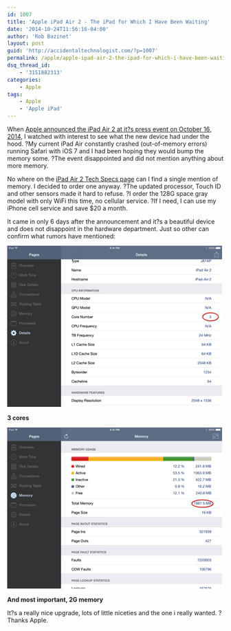 ```yaml
---
id: 1007
title: 'Apple iPad Air 2 - The iPad for Which I Have Been Waiting'
date: '2014-10-24T11:56:16-04:00'
author: 'Rob Bazinet'
layout: post
guid: 'http://accidentaltechnologist.com/?p=1007'
permalink: /apple/apple-ipad-air-2-the-ipad-for-which-i-have-been-waiting/
dsq_thread_id:
    - '3151882313'
categories:
    - Apple
tags:
    - Apple
    - 'Apple iPad'
---
```


When [Apple announced the iPad Air 2 at it?s press event on October 16, 2014](http://www.apple.com/apple-events/2014-oct-event/), I watched with interest to see what the new device had under the hood. ?My current iPad Air constantly crashed (out-of-memory errors) running Safari with iOS 7 and I had been hoping they would bump the memory some. ?The event disappointed and did not mention anything about more memory.

No where on the [iPad Air 2 Tech Specs page](http://www.apple.com/ipad-air-2/specs/) can I find a single mention of memory. I decided to order one anyway. ?The updated processor, Touch ID and other sensors made it hard to refuse. ?I order the 128G space gray model with only WiFi this time, no cellular service. ?If I need, I can use my iPhone cell service and save $20 a month.

It came in only 6 days after the announcement and it?s a beautiful device and does not disappoint in the hardware department. Just so other can confirm what rumors have mentioned:

![IMG 0017](/assets/img/2014/10/IMG_0017.png "IMG_0017.PNG")

**3 cores**

![IMG 0018](/assets/img/2014/10/IMG_0018.png "IMG_0018.PNG")

**And most important, 2G memory**

It?s a really nice upgrade, lots of little niceties and the one i really wanted. ?Thanks Apple.